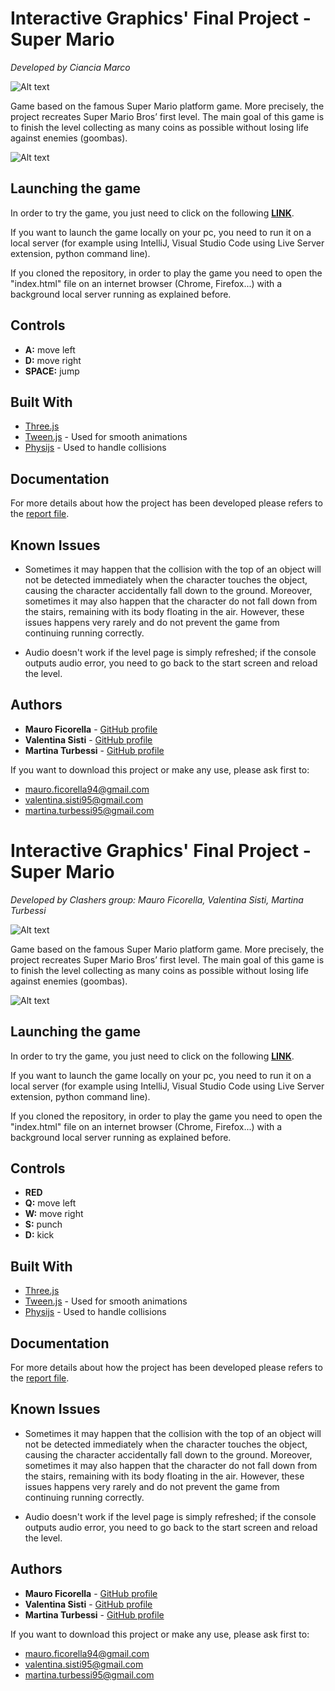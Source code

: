 # Interactive Graphics' Final Project - Super Mario
*Developed by Ciancia Marco*

![Alt text](https://github.com/SapienzaInteractiveGraphicsCourse/final-project-interaphics-gractive/blob/master/Img/title.jpg)

Game based on the famous Super Mario platform game. More precisely, the project recreates Super Mario Bros’ first level.
The main goal of this game is to finish the level collecting as many coins as possible without losing life against enemies (goombas). 

![Alt text](https://github.com/SapienzaInteractiveGraphicsCourse/final-project-clashers/blob/master/img/previewGame.png)

## Launching the game

In order to try the game, you just need to click on the following [**LINK**](https://sapienzainteractivegraphicscourse.github.io/final-project-clashers/index.html).

If you want to launch the game locally on your pc, you need to run it on a local server (for example using IntelliJ, Visual Studio Code using Live Server extension, python command line).

If you cloned the repository, in order to play the game you need to open the "index.html" file on an internet browser (Chrome, Firefox...) with a background local server running as explained before.

## Controls

* **A:** move left
* **D:** move right
* **SPACE:** jump

## Built With

* [Three.js](https://threejs.org/)
* [Tween.js](https://github.com/tweenjs/tween.js) - Used for smooth animations
* [Physijs](https://chandlerprall.github.io/Physijs/) - Used to handle collisions

## Documentation

For more details about how the project has been developed please refers to the [report file](https://github.com/SapienzaInteractiveGraphicsCourse/final-project-clashers/blob/master/Documentation%20Final%20Project.pdf).

## Known Issues

* Sometimes it may happen that the collision with the top of an object will not be detected immediately when the character touches the object, causing the character accidentally fall down to the ground. Moreover, sometimes it may also happen that the character do not fall down from the stairs, remaining with its body floating in the air. However, these issues happens very rarely and do not prevent the game from continuing running correctly. 

* Audio doesn't work if the level page is simply refreshed; if the console outputs audio error, you need to go back to the start screen and reload the level.

## Authors

* **Mauro Ficorella** - [GitHub profile](https://github.com/mauroficorella)
* **Valentina Sisti** - [GitHub profile](https://github.com/ValeSisti)
* **Martina Turbessi** - [GitHub profile](https://github.com/martinaturbessi)

If you want to download this project or make any use, please ask first to:
* mauro.ficorella94@gmail.com
* valentina.sisti95@gmail.com
* martina.turbessi95@gmail.com


# Interactive Graphics' Final Project - Super Mario
*Developed by Clashers group: Mauro Ficorella, Valentina Sisti, Martina Turbessi*

![Alt text](https://github.com/SapienzaInteractiveGraphicsCourse/final-project-clashers/blob/master/img/title.png)

Game based on the famous Super Mario platform game. More precisely, the project recreates Super Mario Bros’ first level.
The main goal of this game is to finish the level collecting as many coins as possible without losing life against enemies (goombas). 

![Alt text](https://github.com/SapienzaInteractiveGraphicsCourse/final-project-clashers/blob/master/img/previewGame.png)

## Launching the game

In order to try the game, you just need to click on the following [**LINK**](https://sapienzainteractivegraphicscourse.github.io/final-project-clashers/index.html).

If you want to launch the game locally on your pc, you need to run it on a local server (for example using IntelliJ, Visual Studio Code using Live Server extension, python command line).

If you cloned the repository, in order to play the game you need to open the "index.html" file on an internet browser (Chrome, Firefox...) with a background local server running as explained before.

## Controls

* **RED**
* **Q:** move left
* **W:** move right
* **S:** punch
* **D:** kick

## Built With

* [Three.js](https://threejs.org/)
* [Tween.js](https://github.com/tweenjs/tween.js) - Used for smooth animations
* [Physijs](https://chandlerprall.github.io/Physijs/) - Used to handle collisions

## Documentation

For more details about how the project has been developed please refers to the [report file](https://github.com/SapienzaInteractiveGraphicsCourse/final-project-clashers/blob/master/Documentation%20Final%20Project.pdf).

## Known Issues

* Sometimes it may happen that the collision with the top of an object will not be detected immediately when the character touches the object, causing the character accidentally fall down to the ground. Moreover, sometimes it may also happen that the character do not fall down from the stairs, remaining with its body floating in the air. However, these issues happens very rarely and do not prevent the game from continuing running correctly. 

* Audio doesn't work if the level page is simply refreshed; if the console outputs audio error, you need to go back to the start screen and reload the level.

## Authors

* **Mauro Ficorella** - [GitHub profile](https://github.com/mauroficorella)
* **Valentina Sisti** - [GitHub profile](https://github.com/ValeSisti)
* **Martina Turbessi** - [GitHub profile](https://github.com/martinaturbessi)

If you want to download this project or make any use, please ask first to:
* mauro.ficorella94@gmail.com
* valentina.sisti95@gmail.com
* martina.turbessi95@gmail.com

